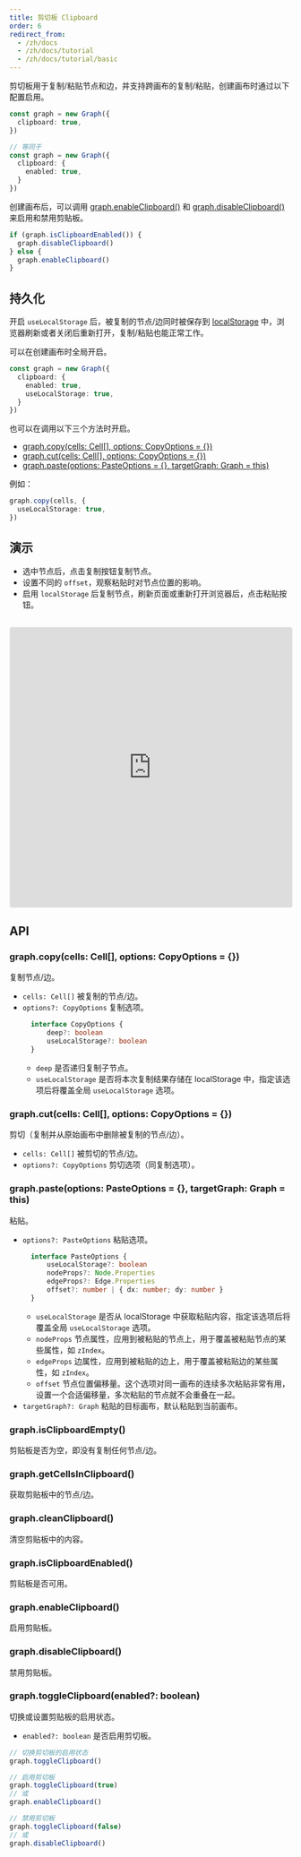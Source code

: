 ```yaml
---
title: 剪切板 Clipboard
order: 6
redirect_from:
  - /zh/docs
  - /zh/docs/tutorial
  - /zh/docs/tutorial/basic
---
```


剪切板用于复制/粘贴节点和边，并支持跨画布的复制/粘贴，创建画布时通过以下配置启用。

```ts
const graph = new Graph({
  clipboard: true,
})

// 等同于
const graph = new Graph({
  clipboard: {
    enabled: true,
  }
})
```

创建画布后，可以调用 [graph.enableClipboard()](#graphenableclipboard) 和 [graph.disableClipboard()](#graphdisableclipboard) 来启用和禁用剪贴板。

```ts
if (graph.isClipboardEnabled()) {
  graph.disableClipboard()
} else {
  graph.enableClipboard()
}
```

## 持久化

开启 `useLocalStorage` 后，被复制的节点/边同时被保存到 [localStorage](https://developer.mozilla.org/en-US/docs/Web/API/Window/localStorage) 中，浏览器刷新或者关闭后重新打开，复制/粘贴也能正常工作。

可以在创建画布时全局开启。

```ts
const graph = new Graph({
  clipboard: {
    enabled: true,
    useLocalStorage: true,
  }
})
```

也可以在调用以下三个方法时开启。

- [graph.copy(cells: Cell[], options: CopyOptions = {})](#graphcopycells-cell-options-copyoptions--)
- [graph.cut(cells: Cell[], options: CopyOptions = {})](#graphcutcells-cell-options-copyoptions--)
- [graph.paste(options: PasteOptions = {}, targetGraph: Graph = this)](#graphpasteoptions-pasteoptions---targetgraph-graph--this)

例如：

```ts
graph.copy(cells, {
  useLocalStorage: true,
})
```

## 演示

- 选中节点后，点击复制按钮复制节点。
- 设置不同的 `offset`，观察粘贴时对节点位置的影响。
- 启用 `localStorage` 后复制节点，刷新页面或重新打开浏览器后，点击粘贴按钮。

<iframe
  src="https://codesandbox.io/embed/x6-playground-clipboard-ovl8v?fontsize=14&hidenavigation=1&theme=light&view=preview"
  style="width: 100%; height: 500px; border: 1px solid #f0f0f0; border-radius: 4px; overflow: hidden; margin-top: 16px;"
  title="x6-playground-clipboard"
  allow="accelerometer; ambient-light-sensor; camera; encrypted-media; geolocation; gyroscope; hid; microphone; midi; payment; usb; vr; xr-spatial-tracking"
  sandbox="allow-autoplay allow-forms allow-modals allow-popups allow-presentation allow-same-origin allow-scripts"
></iframe>

## API

### graph.copy(cells: Cell[], options: CopyOptions = {})

复制节点/边。

  - `cells: Cell[]` 被复制的节点/边。
  - `options?: CopyOptions` 复制选项。
    ```ts
      interface CopyOptions {
          deep?: boolean
          useLocalStorage?: boolean
      }
    ```
      - `deep` 是否递归复制子节点。
      - `useLocalStorage` 是否将本次复制结果存储在 localStorage 中，指定该选项后将覆盖全局 `useLocalStorage` 选项。

### graph.cut(cells: Cell[], options: CopyOptions = {})

剪切（复制并从原始画布中删除被复制的节点/边）。
  - `cells: Cell[]` 被剪切的节点/边。
  - `options?: CopyOptions` 剪切选项（同复制选项）。

### graph.paste(options: PasteOptions = {}, targetGraph: Graph = this)

粘贴。
  - `options?: PasteOptions` 粘贴选项。
    ```ts
      interface PasteOptions {
          useLocalStorage?: boolean
          nodeProps?: Node.Properties
          edgeProps?: Edge.Properties
          offset?: number | { dx: number; dy: number }
      }
    ```
      - `useLocalStorage` 是否从 localStorage 中获取粘贴内容，指定该选项后将覆盖全局 `useLocalStorage` 选项。
      - `nodeProps` 节点属性，应用到被粘贴的节点上，用于覆盖被粘贴节点的某些属性，如 `zIndex`。
      - `edgeProps` 边属性，应用到被粘贴的边上，用于覆盖被粘贴边的某些属性，如 `zIndex`。
      - `offset` 节点位置偏移量。这个选项对同一画布的连续多次粘贴非常有用，设置一个合适偏移量，多次粘贴的节点就不会重叠在一起。
  - `targetGraph?: Graph` 粘贴的目标画布，默认粘贴到当前画布。

### graph.isClipboardEmpty()

剪贴板是否为空，即没有复制任何节点/边。

### graph.getCellsInClipboard() 

获取剪贴板中的节点/边。

### graph.cleanClipboard()

清空剪贴板中的内容。

### graph.isClipboardEnabled()

剪贴板是否可用。

### graph.enableClipboard()

启用剪贴板。

### graph.disableClipboard()

禁用剪贴板。

### graph.toggleClipboard(enabled?: boolean)

切换或设置剪贴板的启用状态。

- `enabled?: boolean` 是否启用剪切板。

```ts
// 切换剪切板的启用状态
graph.toggleClipboard()

// 启用剪切板
graph.toggleClipboard(true)  
// 或
graph.enableClipboard()

// 禁用剪切板
graph.toggleClipboard(false) 
// 或
graph.disableClipboard()
```
